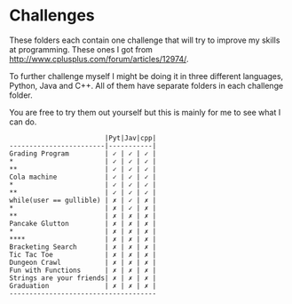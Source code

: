 # Challenges
These folders each contain one challenge that will try to improve my skills at programming. These ones I got from http://www.cplusplus.com/forum/articles/12974/.

To further challenge myself I might be doing it in three different languages, Python, Java and C++. All of them have separate folders in each challenge folder.

You are free to try them out yourself but this is mainly for me to see what I can do.

```
                        |Pyt|Jav|cpp|
------------------------|-----------|
Grading Program         | ✓ | ✓ | ✓ |
*                       | ✓ | ✓ | ✓ |
**                      | ✓ | ✓ | ✓ |
Cola machine            | ✓ | ✓ | ✓ |
*                       | ✓ | ✓ | ✓ |
**                      | ✓ | ✓ | ✓ |
while(user == gullible) | ✗ | ✓ | ✗ |
*                       | ✗ | ✓ | ✗ |
**                      | ✗ | ✗ | ✗ |
Pancake Glutton         | ✗ | ✗ | ✗ |
*                       | ✗ | ✗ | ✗ |
****                    | ✗ | ✗ | ✗ |
Bracketing Search       | ✗ | ✗ | ✗ |
Tic Tac Toe             | ✗ | ✗ | ✗ |
Dungeon Crawl           | ✗ | ✗ | ✗ |
Fun with Functions      | ✗ | ✗ | ✗ |
Strings are your friends| ✗ | ✗ | ✗ |
Graduation              | ✗ | ✗ | ✗ |
-------------------------------------
```
